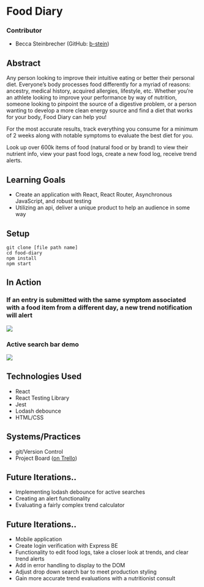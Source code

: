 # Food Diary
### Contributor
- Becca Steinbrecher (GitHub: [b-stein](https://github.com/b-stein))

## Abstract
Any person looking to improve their intuitive eating or better their personal diet. Everyone’s body processes food differently for a myriad of reasons: ancestry, medical history, acquired allergies, lifestyle, etc. Whether you’re an athlete looking to improve your performance by way of nutrition, someone looking to pinpoint the source of a digestive problem, or a person wanting to develop a more clean energy source and find a diet that works for your body, Food Diary can help you!

For the most accurate results, track everything you consume for a minimum of 2 weeks along with notable symptoms to evaluate the best diet for you.

Look up over 600k items of food (natural food or by brand) to view their nutrient info, view your past food logs, create a new food log, receive trend alerts.

## Learning Goals
- Create an application with React, React Router, Asynchronous JavaScript, and robust testing
- Utilizing an api, deliver a unique product to help an audience in some way

## Setup
```
git clone [file path name]
cd food-diary
npm install 
npm start
```

## In Action
### If an entry is submitted with the same symptom associated with a food item from a different day, a new trend notification will alert
![](https://media.giphy.com/media/eH3zbMsbXvzchEme8S/giphy.gif)

### Active search bar demo
![](https://media.giphy.com/media/SsgKRQiKtlQQpVjrao/giphy.gif)

## Technologies Used
- React
- React Testing Library
- Jest
- Lodash debounce
- HTML/CSS

## Systems/Practices
- git/Version Control
- Project Board ([on Trello](https://trello.com/b/jd7eWRDL/fooddiary))

## Future Iterations..
- Implementing lodash debounce for active searches
- Creating an alert functionality
- Evaluating a fairly complex trend calculator

## Future Iterations..
- Mobile application
- Create login verification with Express BE
- Functionality to edit food logs, take a closer look at trends, and clear trend alerts
- Add in error handling to display to the DOM
- Adjust drop down search bar to meet production styling
- Gain more accurate trend evaluations with a nutritionist consult
